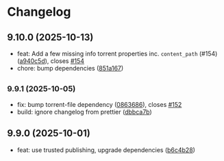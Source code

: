 # Changelog

## 9.10.0 (2025-10-13)

* feat: Add a few missing info torrent properties inc. `content_path` (#154) ([a940c5d](https://github.com/scttcper/qbittorrent/commit/a940c5d)), closes [#154](https://github.com/scttcper/qbittorrent/issues/154)
* chore: bump dependencies ([851a167](https://github.com/scttcper/qbittorrent/commit/851a167))

## <small>9.9.1 (2025-10-05)</small>

* fix: bump torrent-file dependency ([0863686](https://github.com/scttcper/qbittorrent/commit/0863686)), closes [#152](https://github.com/scttcper/qbittorrent/issues/152)
* build: ignore changelog from prettier ([dbbca7b](https://github.com/scttcper/qbittorrent/commit/dbbca7b))

## 9.9.0 (2025-10-01)

* feat: use trusted publishing, upgrade dependencies ([b6c4b28](https://github.com/scttcper/qbittorrent/commit/b6c4b28))
